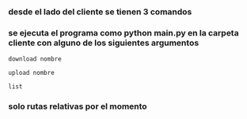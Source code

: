 ### desde el lado del cliente se tienen 3 comandos

### se ejecuta el programa como python main.py en la carpeta cliente con alguno de los siguientes argumentos
```
download nombre

upload nombre

list 

```

### solo rutas relativas por el momento
